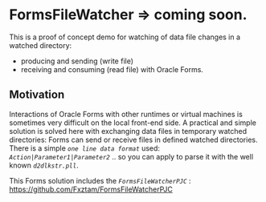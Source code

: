 # FormsFileWatcher => coming soon.
This is a proof of concept demo for watching of data file changes in a watched directory:
- producing and sending (write file)
- receiving and consuming (read file)
with Oracle Forms. 

## Motivation

Interactions of Oracle Forms with other runtimes or virtual machines is sometimes very difficult on the local front-end side. A practical and simple solution is solved here with exchanging data files in temporary watched directories: Forms can send or receive files in defined watched directories. There is a simple *`one line data format`* used: 
*`Action|Parameter1|Parameter2`* .. 
so you can apply to parse it with the well known *`d2dlkstr.pll`*.

This Forms solution includes the *`FormsFileWatcherPJC`* : https://github.com/Fxztam/FormsFileWatcherPJC 

